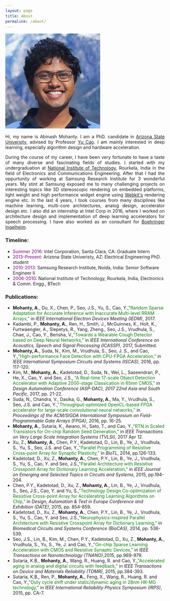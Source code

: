 ```yaml
---
layout: page
title: About
permalink: /about/
---
```


<div class="imgcap">
<img src="/../assets/3H6A3357.jpg" height="300" width="300">
</div>


<style>
p {
  text-align: justify;
}
</style>

Hi, my name is Abinash Mohanty. I am a PhD. candidate in [Arizona State University](www.asu.edu), advised by Professor [Yu Cao](http://nimo.asu.edu/ycao/). I am mainly interested in deep learning, especially algorithm design and hardware acceleration.

During the course of my career, I have been very fortunate to have a taste of many diverse and fascinating fields of studies. I started with my undergraduation at [National Institute of Technology](http://nitrkl.ac.in/), Rourkela, India in the field of Electronics and Communications Engineering. After that I had the oppurtunity of working at Samsung Research Institute for 3 wonderful years. My stint at Samsung exposed me to many challenging projects on interesting topics like 3D stereoscopic rendering on embedded platforms, light weight and high performance widget engine using [Webkit's](https://webkit.org/) rendering engine etc. In the last 4 years, I took courses from many disciplines like machine learning, multi-core architectures, analog design, accelerator design etc.
I also did an internship at Intel Corp in 2016, where I worked on architecture design and implementation of deep learning accelerators for speech processing. I have also worked as an consultant for [Boehringer Ingelheim](https://www.boehringer-ingelheim.com/).

### Timeline: ###
* <span style="color:purple">Summer 2016</span>: Intel Corporation, Santa Clara, CA: Graduate Intern
* <span style="color:purple">2013-Present</span>: Arizona State Univeristy, AZ: Electrical Engineering PhD. student
* <span style="color:purple">2010-2013</span>: Samsung Research Institute, Noida, India: Senior Software Engineer II
* <span style="color:purple">2006-2010</span>: National Institute of Technology, Rourkela, India, Electronics & Comm. Engg., BTech

### Publications: ###
* __Mohanty, A.__, Du, X., Chen, P., Seo, J.S., Yu, S., Cao, Y.,<span style="color:green">"Random Sparse Adaptation for Accurate Inference with Inaccurate Multi-level RRAM Arrays,"</span> in _IEEE International Electron Devices Meeting (IEDM)_, 2017.
* Kadambi, P., __Mohanty, A.__, Ren, H., Smith, J., McGuinnes, K., Holt, K., Furtwaengler, A., Slepetys, R., Yang, Zheng., Seo,
J.S., Vrudhula, S., Chae, J., Cao, Y., Berisha, V.,<span style="color:green">"Towards a Wearable Cough Detector based on Deep Neural Networks,"</span> in _IEEE International Conference on Acoustics, Speech and Signal Processing (ICASSP)_, 2017, Submitted.
* __Mohanty, A.__, Suda, N., Kim, M., Vrudhula, S., Seo, J. S., and Cao, Y.,<span style="color:green">"High-performance Face Detection with CPU-FPGA Acceleration,"</span> in _IEEE International Symposium Circuits and Systems (ISCAS)_, 2016, pp. 117-120.
* Kim, M., __Mohanty, A.__, Kadetotad, D., Suda, N., Wei, L., Saseendran, P., He, X., Cao, Y. and Seo, J.S.,<span style="color:green"> "A Real-time 17-scale Object Detection Accelerator with Adaptive 2000-stage Classication in 65nm CMOS,"</span> in _Design Automation Conference (ASP-DAC), 2017 22nd Asia and South Pacific_, 2017, pp. 21-22.
* Suda, N., Chandra, V., Dasika, G., __Mohanty, A.__, Ma, Y., Vrudhula, S., Seo, J.S. and Cao, Y.,<span style="color:green">"Throughput-optimized OpenCL-based FPGA accelerator for large-scale convolutional neural networks,"</span> in _Proceedings of the ACM/SIGDA International Symposium on Field-Programmable Gate Arrays (FPGA)_, 2016, pp. 16-25.
* __Mohanty, A.__, Sutaria, K., Awano, H., Sato, T., and Cao, Y.,<span style="color:green">"RTN in Scaled Transistors for On-chip Random Seed Generation,"</span> in _IEEE Transactions on Very Large Scale Integration Systems (TVLSI)_, 2017 Apr 12.
* Xu, Z., __Mohanty, A.__, Chen, P.Y., Kadetotad, D., Lin, B., Ye, J., Vrudhula, S., Yu, S., Seo, J.S. and Cao, Y.,<span style="color:green">"Parallel Programming of Resistive Cross-point Array for Synaptic Plasticity,"</span> in _BioTL_, 2014, pp.126-133.
* Kadetotad, D., Xu, Z., __Mohanty, A.__, Chen, P.Y., Lin, B., Ye, J., Vrudhula, S., Yu, S., Cao, Y. and Seo, J.S.,<span style="color:green">"Parallel Architecture with Resistive Crosspoint Array for Dictionary Learning Acceleration,"</span> in _IEEE Journal on Emerging and Selected Topics in Circuits and Systems_, 2015, pp.194-204.
* Chen, P.Y., Kadetotad, D., Xu, Z., __Mohanty, A.__, Lin, B., Ye, J., Vrudhula, S., Seo, J.S., Cao, Y. and Yu, S.,<span style="color:green">"Technology Design Co-optimization of Resistive Cross-point Array for Accelerating Learning Algorithms on Chip,"</span> in _Design, Automation & Test in Europe Conference and Exhibition (DATE)_, 2015, pp. 854-859.
* Kadetotad, D., Xu, Z., __Mohanty, A.__, Chen, P.Y., Lin, B., Ye, J., Vrudhula, S., Yu, S., Cao, Y. and Seo, J.S.,<span style="color:green">"Neurophysics-inspired Parallel Architecture with Resistive Crosspoint Array for Dictionary Learning,"</span> in _Biomedical Circuits and Systems Conference (BioCAS)_, 2014, pp. 536-539.
* Seo, J.S., Lin, B., Kim, M., Chen, P.Y., Kadetotad, D., Xu, Z., __Mohanty, A.__, Vrudhula, S., Yu, S., Ye, J. and Cao, Y.,<span style="color:green">"On-chip Sparse Learning Acceleration with CMOS and Resistive Synaptic Devices,"</span> in _IEEE Transactions on Nanotechnology (TNANO)_,2015, pp.969-979.
* Sutaria, K.B., __Mohanty, A.__, Wang, R., Huang, R. and Cao, Y.,<span style="color:green">"Accelerated aging in analog and digital circuits with feedback,"</span> in _IEEE Transactions on Device and Materials Reliability (TDMR)_, 2015, pp.384-393.
* Sutaria, K.B., Ren, P., __Mohanty, A.__, Feng, X., Wang, R., Huang, R. and Cao, Y.,<span style="color:green">"Duty cycle shift under static/dynamic aging in 28nm HK-MG technology,"</span> in _IEEE International Reliability Physics Symposium (IRPS)_, 2015, pp. CA-7.

<!-- [Resume](../assets/cv.pdf) --  [Github](https://github.com/amohant4) -->

